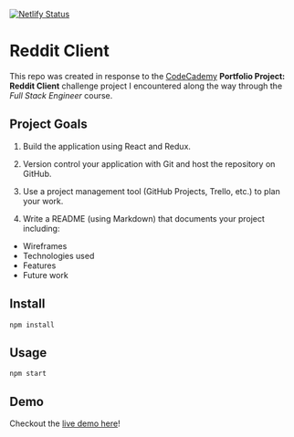 [![Netlify Status](https://api.netlify.com/api/v1/badges/9631e44a-9a76-49f4-a3c3-d534ec1c1c44/deploy-status)](https://app.netlify.com/sites/luminous-sprite-c30a50/deploys)

# Reddit Client

This repo was created in response to the [CodeCademy](https://www.codecademy.com/) **Portfolio Project: Reddit Client** challenge project I encountered along the way through the _Full Stack Engineer_ course.

## Project Goals
1. Build the application using React and Redux.

2. Version control your application with Git and host the repository on GitHub.

3. Use a project management tool (GitHub Projects, Trello, etc.) to plan your work.

4. Write a README (using Markdown) that documents your project including:
 - Wireframes
 - Technologies used
 - Features
 - Future work


## Install

```
npm install
```

## Usage

```
npm start
```

## Demo
Checkout the [live demo here](https://63dc3cb8b3a5414f5e8442aa--luminous-sprite-c30a50.netlify.app)!